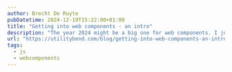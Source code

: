 ```yaml
---
author: Brecht De Ruyte
pubDatetime: 2024-12-19T15:22:00+01:00
title: "Getting into web components - an intro"
description: "The year 2024 might be a big one for web components. I just started out with learning about them in a deeper level. In this article, some of the basics and lingo."
url: "https://utilitybend.com/blog/getting-into-web-components-an-intro/"
tags:
  - js
  - webcomponents
---
```


